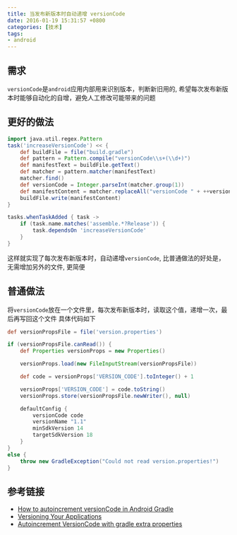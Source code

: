 ```yaml
---
title: 当发布新版本时自动递增 versionCode
date: 2016-01-19 15:31:57 +0800
categories: [技术]
tags:
- android
---
```

## 需求
`versionCode`是`android`应用内部用来识别版本，判断新旧用的, 希望每次发布新版本时能够自动化的自增，避免人工修改可能带来的问题

## 更好的做法
```gradle
import java.util.regex.Pattern
task('increaseVersionCode') << {
    def buildFile = file("build.gradle")
    def pattern = Pattern.compile("versionCode\\s+(\\d+)")
    def manifestText = buildFile.getText()
    def matcher = pattern.matcher(manifestText)
    matcher.find()
    def versionCode = Integer.parseInt(matcher.group(1))
    def manifestContent = matcher.replaceAll("versionCode " + ++versionCode)
    buildFile.write(manifestContent)
}

tasks.whenTaskAdded { task ->
    if (task.name.matches('assemble.*?Release')) {
        task.dependsOn 'increaseVersionCode'
    }
}
```
这样就实现了每次发布新版本时，自动递增`versionCode`, 比普通做法的好处是，无需增加另外的文件, 更简便

## 普通做法
将`versionCode`放在一个文件里，每次发布新版本时，读取这个值，递增一次，最后再写回这个文件
具体代码如下
```gradle
def versionPropsFile = file('version.properties')

if (versionPropsFile.canRead()) {
    def Properties versionProps = new Properties()

    versionProps.load(new FileInputStream(versionPropsFile))

    def code = versionProps['VERSION_CODE'].toInteger() + 1

    versionProps['VERSION_CODE'] = code.toString()
    versionProps.store(versionPropsFile.newWriter(), null)

    defaultConfig {
        versionCode code
        versionName "1.1"
        minSdkVersion 14
        targetSdkVersion 18
    }
}
else {
    throw new GradleException("Could not read version.properties!")
}
```

## 参考链接
* [How to autoincrement versionCode in Android Gradle](http://stackoverflow.com/a/29256798/2227031)
* [Versioning Your Applications](http://developer.android.com/tools/publishing/versioning.html)
* [Autoincrement VersionCode with gradle extra properties](http://stackoverflow.com/a/21405744/2227031)
